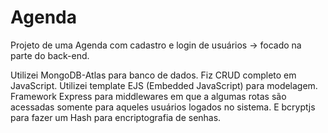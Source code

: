 # Agenda

Projeto de uma Agenda com cadastro e login de usuários -> focado na parte do back-end.

Utilizei MongoDB-Atlas para banco de dados.
Fiz CRUD completo em JavaScript.
Utilizei template EJS (Embedded JavaScript) para modelagem.
Framework Express para middlewares em que a algumas rotas são acessadas somente para aqueles usuários logados no sistema.
E bcryptjs para fazer um Hash para encriptografia de senhas.
